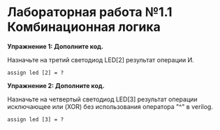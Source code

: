 # Лабораторная работа №1.1 Комбинационная логика

**Упражнение 1: Дополните код.**

Назначьте на третий светодиод LED[2] результат операции И.

    assign led [2] = ?

**Упражнение 2: Дополните код.**

Назначьте на четвертый светодиод LED[3] результат операции исключающее или (XOR) без использования оператора "^" в verilog.

    assign led [3] = ?